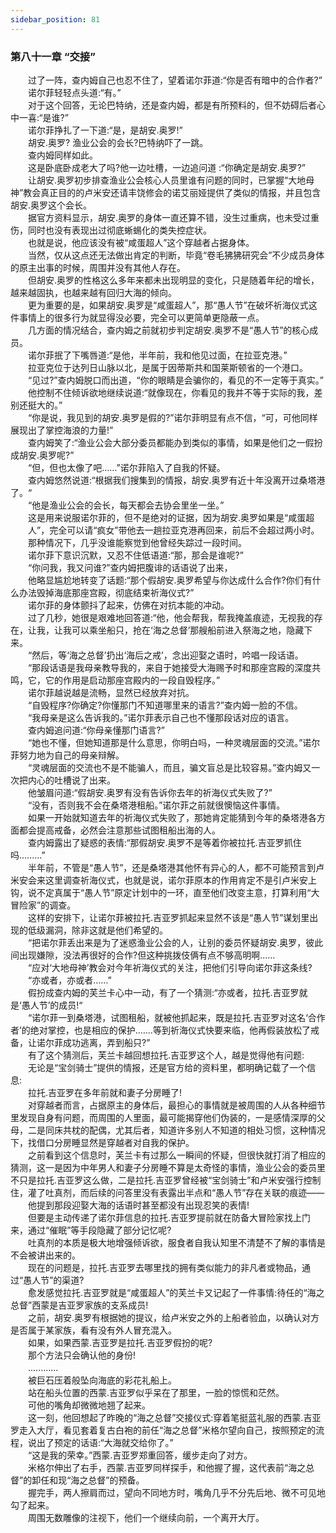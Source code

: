 ```yaml
---
sidebar_position: 81
---
```

### 第八十一章 “交接”  


　　过了一阵，查内姆自己也忍不住了，望着诺尔菲道:“你是否有暗中的合作者?”  
　　诺尔菲轻轻点头道:“有。”  
　　对于这个回答，无论巴特纳，还是查内姆，都是有所预料的，但不妨碍后者心中一喜:“是谁?”  
　　诺尔菲挣扎了一下道:“是，是胡安.奥罗!”  
　　胡安.奥罗? 渔业公会的会长?巴特纳吓了一跳。  
　　查内姆同样如此。  
　　这是卧底卧成老大了吗?他一边吐槽，一边追问道 :“你确定是胡安.奥罗?”  
　　让胡安.奥罗初步排查渔业公会核心人员里谁有问题的同时，已掌握“大地母神”教会真正目的的卢米安还请丰饶修会的诺艾丽娅提供了类似的情报，并且包含胡安.奥罗这个会长。  
　　据官方资料显示，胡安.奥罗的身体一直还算不错，没生过重病，也未受过重伤，同时也没有表现出过彻底蜥蜴化的类失控症状。  
　　也就是说，他应该没有被“咸蛋超人”这个穿越者占据身体。  
　　当然，仅从这点还无法做出肯定的判断，毕竟“卷毛狒狒研究会”不少成员身体的原主出事的时候，周围并没有其他人存在。  
　　但胡安.奥罗的性格这么多年来都未出现明显的变化，只是随着年纪的增长，越来越固执，也越来越有回归大海的倾向。  
　　更为重要的是，如果胡安.奥罗是“咸蛋超人”，那“愚人节”在破坏祈海仪式这件事情上的很多行为就显得没必要，完全可以更简单更隐蔽一点。  
　　几方面的情况结合，查内姆之前就初步判定胡安.奥罗不是“愚人节”的核心成员。  
　　诺尔菲抿了下嘴唇道:“是他，半年前，我和他见过面，在拉亚克港。”  
　　拉亚克位于达列日山脉以北，是属于因蒂斯共和国莱斯顿省的一个港口。  
　　“见过?”查内姆脱口而出道，“你的眼睛是会骗你的，看见的不一定等于真实。”  
　　他控制不住倾诉欲地继续说道:“就像现在，你看见的我并不等于实际的我，差别还挺大的。”  
　　“你是说，我见到的胡安.奥罗是假的?”诺尔菲明显有点不信，“可，可他同样展现出了掌控海浪的力量!”  
　　查内姆笑了:“渔业公会大部分委员都能办到类似的事情，如果是他们之一假扮成胡安.奥罗呢?”  
　　“但，但也太像了吧……”诺尔菲陷入了自我的怀疑。  
　　查内姆悠然说道:“根据我们搜集到的情报，胡安.奥罗有近十年没离开过桑塔港了。“  
　　“他是渔业公会的会长，每天都会去协会里坐一坐。”  
　　这是用来说服诺尔菲的，但不是绝对的证据，因为胡安.奥罗如果是“咸蛋超  
　　人”，完全可以请“疯女”带他去一趟拉亚克港再回来，前后不会超过两小时。  
　　那种情况下，几乎没谁能察觉到他曾经失踪过一段时间。  
　　诺尔菲下意识沉默，又忍不住低语道:“那，那会是谁呢?”  
　　“你问我，我又问谁?”查内姆把腹诽的话语说了出来，  
　　他略显尴尬地转变了话题:“那个假胡安.奥罗希望与你达成什么合作?你们有什么办法毁掉海底那座宫殿，彻底结束祈海仪式?”  
　　诺尔菲的身体颤抖了起来，仿佛在对抗本能的冲动。  
　　过了几秒，她很是艰难地回答道:“他，他会帮我，帮我掩盖痕迹，无视我的存在，让我，让我可以乘坐船只，抢在‘海之总督’那艘船前进入祭海之地，隐藏下来。  
　　“然后，等‘海之总督’扔出‘海后之戒’，念出迎娶之语时，吟唱一段话语。  
　　“那段话语是我母亲教导我的，来自于她接受大海赐予时和那座宫殿的深度共鸣，它，它的作用是启动那座宫殿内的一段自毁程序。”  
　　诺尔菲越说越是流畅，显然已经放弃对抗。  
　　“自毁程序?你确定?你懂那门不知道哪里来的语言?”查内姆一脸的不信。  
　　“我母亲是这么告诉我的。”诺尔菲表示自己也不懂那段话对应的语言。  
　　查内姆追问道:“你母亲懂那门语言?”  
　　“她也不懂，但她知道那是什么意思，你明白吗，一种灵魂层面的交流。”诺尔菲努力地为自己的母亲辩解。  
　　“灵魂层面的交流也不是不能骗人，而且，骗文盲总是比较容易。”查内姆又一次把内心的吐槽说了出来。  
　　他皱眉问道:“假胡安.奥罗有没有告诉你去年的祈海仪式失败了?”  
　　“没有，否则我不会在桑塔港租船。”诺尔菲之前就很懊恼这件事情。  
　　如果一开始就知道去年的祈海仪式失败了，那她肯定能猜到今年的桑塔港各方面都会提高戒备，必然会注意那些试图租船出海的人。  
　　查内姆露出了疑惑的表情:“那假胡安.奥罗不是等着你被拉托.吉亚罗抓住吗.…..…”  
　　半年前，不管是“愚人节”，还是桑塔港其他怀有异心的人，都不可能预言到卢米安会来这里调查祈海仪式，也就是说，诺尔菲原本的作用肯定不是引卢米安上钩，说不定真属于“愚人节”原定计划中的一环，直至他们改变主意，打算利用“大冒险家”的调查。  
　　这样的安排下，让诺尔菲被拉托.吉亚罗抓起来显然不该是“愚人节”谋划里出现的低级漏洞，除非这就是他们希望的。  
　　“把诺尔菲丢出来是为了迷惑渔业公会的人，让别的委员怀疑胡安.奥罗，彼此间出现嫌隙，没法再很好的合作?但这种挑拨伎俩有点不够高明啊......  
　　“应对‘大地母神’教会对今年祈海仪式的关注，把他们引导向诺尔菲这条线?  
　　“亦或者，亦或者……”  
　　假扮成查内姆的芙兰卡心中一动，有了一个猜测:“亦或者，拉托.吉亚罗就是‘愚人节’的成员!“  
　　“诺尔菲一到桑塔港，试图租船，就被他抓起来，既是拉托.吉亚罗对这名‘合作者’的绝对掌控，也是相应的保护.…...等到祈海仪式快要来临，他再假装放松了戒备，让诺尔菲成功逃离，弄到船只?”  
　　有了这个猜测后，芙兰卡越回想拉托.吉亚罗这个人，越是觉得他有问题:  
　　无论是“宝剑骑士”提供的情报，还是官方给的资料里，都明确记载了一个信息:  
　　拉托.吉亚罗在多年前就和妻子分房睡了!  
　　对穿越者而言，占据原主的身体后，最担心的事情就是被周围的人从各种细节里发现自身有问题，而周围的人里面，最可能揭穿他们伪装的，一是感情深厚的父母，二是同床共枕的配偶，尤其后者，知道许多别人不知道的相处习惯，这种情况下，找借口分房睡显然是穿越者对自我的保护。  
　　之前看到这个信息时，芙兰卡有过那么一瞬间的怀疑，但很快就打消了相应的猜测，这一是因为中年男人和妻子分房睡不算是太奇怪的事情，渔业公会的委员里不只是拉托.吉亚罗这么做，二是拉托.吉亚罗曾经被“宝剑骑士”和卢米安强行控制住，灌了吐真剂，而后续的问答里没有表露出半点和“愚人节”存在关联的痕迹——  
　　他提到那段迎娶大海的话语时甚至都没有出现忍笑的表情!  
　　但要是主动传递了诺尔菲信息的拉托.吉亚罗提前就在防备大冒险家找上门来，通过“催眠”等手段隐藏了部分记忆呢?  
　　吐真剂的本质是极大地增强倾诉欲，服食者自我认知里不清楚不了解的事情是不会被讲出来的。  
　　现在的问题是，拉托.吉亚罗去哪里找的拥有类似能力的非凡者或物品，通过“愚人节”的渠道?  
　　愈发感觉拉托.吉亚罗就是“咸蛋超人”的芙兰卡又记起了一件事情:待任的“海之总督”西蒙是吉亚罗家族的支系成员!  
　　之前，胡安.奥罗有根据她的提议，给卢米安之外的上船者验血，以确认对方是否属于某家族，看有没有外人冒充混入。  
　　如果，如果西蒙.吉亚罗是拉托.吉亚罗假扮的呢?  
　　那个方法只会确认他的身份!  
　　............  
　　被巨石压着般坠向海底的彩花礼船上。  
　　站在船头位置的西蒙.吉亚罗似乎呆在了那里，一脸的惊慌和茫然。  
　　可他的嘴角却微微地翘了起来。  
　　这一刻，他回想起了昨晚的“海之总督”交接仪式:穿着笔挺蓝礼服的西蒙.吉亚罗走入大厅，看见套着复古白袍的前任“海之总督”米格尔望向自己，按照预定的流程，说出了预定的话语:“大海就交给你了。”  
　　“这是我的荣幸。”西蒙.吉亚罗郑重回答，缓步走向了对方。  
　　米格尔伸出了右手，西蒙.吉亚罗同样探手，和他握了握，这代表前“海之总督”的卸任和现“海之总督”的预备。  
　　握完手，两人擦肩而过，望向不同地方时，嘴角几乎不分先后地、微不可见地勾了起来。  
　　周围无数雕像的注视下，他们一个继续向前，一个离开大厅。  
